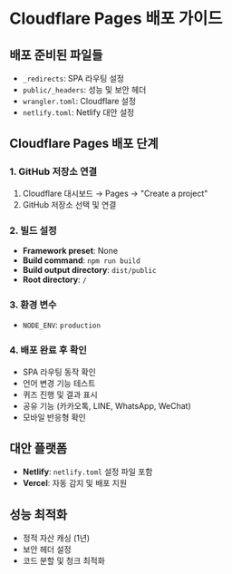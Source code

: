 # Cloudflare Pages 배포 가이드

## 배포 준비된 파일들
- `_redirects`: SPA 라우팅 설정
- `public/_headers`: 성능 및 보안 헤더
- `wrangler.toml`: Cloudflare 설정
- `netlify.toml`: Netlify 대안 설정

## Cloudflare Pages 배포 단계

### 1. GitHub 저장소 연결
1. Cloudflare 대시보드 → Pages → "Create a project"
2. GitHub 저장소 선택 및 연결

### 2. 빌드 설정
- **Framework preset**: None
- **Build command**: `npm run build`
- **Build output directory**: `dist/public`
- **Root directory**: `/`

### 3. 환경 변수
- `NODE_ENV`: `production`

### 4. 배포 완료 후 확인
- SPA 라우팅 동작 확인
- 언어 변경 기능 테스트
- 퀴즈 진행 및 결과 표시
- 공유 기능 (카카오톡, LINE, WhatsApp, WeChat)
- 모바일 반응형 확인

## 대안 플랫폼
- **Netlify**: `netlify.toml` 설정 파일 포함
- **Vercel**: 자동 감지 및 배포 지원

## 성능 최적화
- 정적 자산 캐싱 (1년)
- 보안 헤더 설정
- 코드 분할 및 청크 최적화